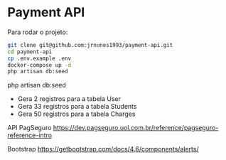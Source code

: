 # Payment API

Para rodar o projeto: 

```bash
git clone git@github.com:jrnunes1993/payment-api.git
cd payment-api
cp .env.example .env
docker-compose up -d
php artisan db:seed
```

php artisan db:seed 
 - Gera 2 registros para a tabela User
 - Gera 33 registros para a tabela Students
 - Gera 50 registros para a tabela Charges

API PagSeguro
  https://dev.pagseguro.uol.com.br/reference/pagseguro-reference-intro

Bootstrap
  https://getbootstrap.com/docs/4.6/components/alerts/